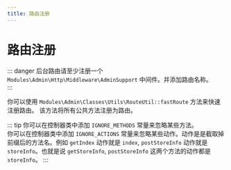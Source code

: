 ```yaml
---
title: 路由注册
---
```


# 路由注册

::: danger
后台路由请至少注册一个 `Modules\Admin\Http\Middleware\AdminSupport` 中间件。并添加路由名称。<br>
:::

你可以使用 `Modules\Admin\Classes\Utils\RouteUtil::fastRoute` 方法来快速注册路由。
该方法将所有公共方法注册为路由。

::: tip
你可以在控制器类中添加 `IGNORE_METHODS` 常量来忽略某些方法。<br>
你可以在控制器类中添加 `IGNORE_ACTIONS` 常量来忽略某些动作。动作是是截取掉前缀后的方法名。例如 `getIndex` 动作就是 `index`, `postStoreInfo` 动作就是 `storeInfo`。也就是说 `getStoreInfo`, `postStoreInfo` 这两个方法的动作都是 `storeInfo`。
:::

